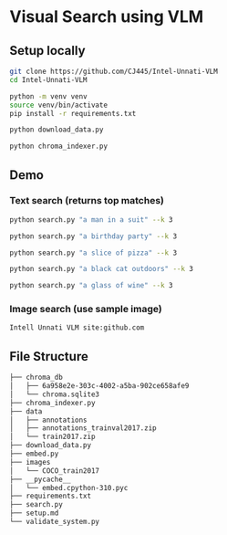 # Visual Search using VLM

## Setup locally

```bash
git clone https://github.com/CJ445/Intel-Unnati-VLM
cd Intel-Unnati-VLM
```

```bash
python -m venv venv
source venv/bin/activate
pip install -r requirements.txt
```

```bash
python download_data.py
```

```bash
python chroma_indexer.py
```

## Demo
### Text search (returns top matches)
```bash
python search.py "a man in a suit" --k 3
```
```bash
python search.py "a birthday party" --k 3
```
```bash
python search.py "a slice of pizza" --k 3
```
```bash
python search.py "a black cat outdoors" --k 3
```
```bash
python search.py "a glass of wine" --k 3
```

### Image search (use sample image)

```bash
Intell Unnati VLM site:github.com
```

## File Structure

```bash
├── chroma_db
│   ├── 6a958e2e-303c-4002-a5ba-902ce658afe9
│   └── chroma.sqlite3
├── chroma_indexer.py
├── data
│   ├── annotations
│   ├── annotations_trainval2017.zip
│   └── train2017.zip
├── download_data.py
├── embed.py
├── images
│   └── COCO_train2017
├── __pycache__
│   └── embed.cpython-310.pyc
├── requirements.txt
├── search.py
├── setup.md
└── validate_system.py
```
